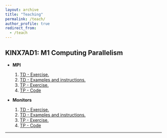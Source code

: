 ```yaml
---
layout: archive
title: "Teaching"
permalink: /teach/
author_profile: true
redirect_from:
  - /teach
---
```


## KINX7AD1: M1 Computing Parallelism

- **MPI**
    1. [TD - Exercise.](/files/TD_MPI.docx)
    2. [TD - Examples and instructions.](https://github.com/HuongDM1896/MPI/TD)
    3. [TP - Exercise.](/files/TP_MPI.docx)
    4. [TP - Code](https://github.com/HuongDM1896/MPI/TP)


- **Monitors**
    1. [TD - Exercise.](/files/Exercise_Monitor.docx)
    2. [TD - Examples and instructions.](/https://github.com/HuongDM1896/Monitor/tree/main/TD)
    3. [TP - Exercise.](/files/TPs_monitors.docx)
    4. [TP - Code](/https://github.com/HuongDM1896/Monitor/tree/main/TP)

---